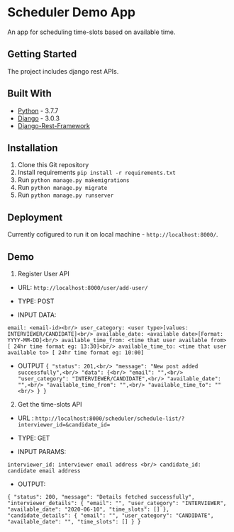 # Scheduler Demo App
An app for scheduling time-slots based on available time.

## Getting Started

The project includes django rest APIs.

## Built With
* [Python]() - 3.7.7
* [Django](https://docs.djangoproject.com/) - 3.0.3
* [Django-Rest-Framework](https://www.django-rest-framework.org/)

## Installation

1. Clone this Git repository
2. Install requirements `pip install -r requirements.txt`
3. Run `python manage.py makemigrations`
4. Run `python manage.py migrate`
5. Run `python manage.py runserver`

## Deployment

Currently cofigured to run it on local machine - `http://localhost:8000/`. 

## Demo

1. Register User API

* URL: `http://localhost:8000/user/add-user/`

* TYPE: POST

* INPUT DATA:

`email: <email-id><br/>
user_category: <user type>[values: INTERVIEWER/CANDIDATE]<br/>
available_date: <available date>[Format: YYYY-MM-DD]<br/>
available_time_from: <time that user available from> [ 24hr time format eg: 13:30]<br/>
available_time_to: <time that user available to> [ 24hr time format eg: 10:00]`

* OUTPUT
`{
    "status": 201,<br/>
    "message": "New post added successfully",<br/>
    "data": {<br/>
        "email": "",<br/>
        "user_category": "INTERVIEWER/CANDIDATE",<br/>
        "available_date": "",<br/>
        "available_time_from": "",<br/>
        "available_time_to": ""<br/>
    }
}`

2. Get the time-slots API

* URL : `http://localhost:8000/scheduler/schedule-list/?interviewer_id=&candidate_id=`

* TYPE: GET

* INPUT PARAMS:

`interviewer_id: interviewer email address <br/>
candidate_id: candidate email address`


* OUTPUT:

`{
    "status": 200,
    "message": "Details fetched successfully",
    "interviewer_details": {
        "email": "",
        "user_category": "INTERVIEWER",
        "available_date": "2020-06-10",
        "time_slots": []
    },
    "candidate_details": {
        "email": "",
        "user_category": "CANDIDATE",
        "available_date": "",
        "time_slots": []
    }
}`
